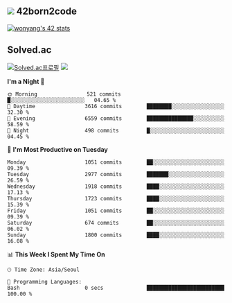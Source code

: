
## <img src="https://img.shields.io/badge/-000000?style=flat&logo=42&logoColor=white"> 42born2code
<!--[![wonyang's 42 stats](https://badge42.vercel.app/api/v2/cl5nhe5b6007809kydha7ht42/stats?cursusId=21&coalitionId=88)](https://profile.intra.42.fr/users/wonyang)-->

[![wonyang's 42 stats](https://badge.mediaplus.ma/starryblue/wonyang?1337Badge=off&UM6P=off)](https://github.com/oakoudad/badge42)

## Solved.ac
[![Solved.ac프로필](http://mazassumnida.wtf/api/v2/generate_badge?boj=bennyws)](https://solved.ac/bennyws)
<a href="https://solved.ac/bennyws"><img src="http://mazandi.herokuapp.com/api?handle=bennyws&theme=cold"/></a>

<!--START_SECTION:waka-->
**I'm a Night 🦉** 

```text
🌞 Morning                521 commits         █░░░░░░░░░░░░░░░░░░░░░░░░   04.65 % 
🌆 Daytime                3616 commits        ████████░░░░░░░░░░░░░░░░░   32.30 % 
🌃 Evening                6559 commits        ███████████████░░░░░░░░░░   58.59 % 
🌙 Night                  498 commits         █░░░░░░░░░░░░░░░░░░░░░░░░   04.45 % 
```
📅 **I'm Most Productive on Tuesday** 

```text
Monday                   1051 commits        ██░░░░░░░░░░░░░░░░░░░░░░░   09.39 % 
Tuesday                  2977 commits        ███████░░░░░░░░░░░░░░░░░░   26.59 % 
Wednesday                1918 commits        ████░░░░░░░░░░░░░░░░░░░░░   17.13 % 
Thursday                 1723 commits        ████░░░░░░░░░░░░░░░░░░░░░   15.39 % 
Friday                   1051 commits        ██░░░░░░░░░░░░░░░░░░░░░░░   09.39 % 
Saturday                 674 commits         ██░░░░░░░░░░░░░░░░░░░░░░░   06.02 % 
Sunday                   1800 commits        ████░░░░░░░░░░░░░░░░░░░░░   16.08 % 
```


📊 **This Week I Spent My Time On** 

```text
🕑︎ Time Zone: Asia/Seoul

💬 Programming Languages: 
Bash                     0 secs              █████████████████████████   100.00 % 
```


<!--END_SECTION:waka-->
